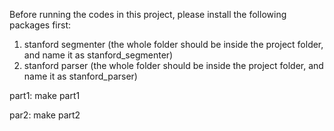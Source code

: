 Before running the codes in this project, please install the following packages first:
1. stanford segmenter (the whole folder should be inside the project folder,
and name it as stanford_segmenter)
2. stanford parser (the whole folder should be inside the project folder,
and name it as stanford_parser)

part1: 
make part1

par2:
make part2
